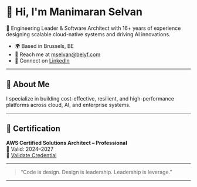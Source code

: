 # 👋 Hi, I'm Manimaran Selvan

🚀 Engineering Leader & Software Architect with 16+ years of experience designing scalable cloud-native systems and driving AI innovations.

- 🌍 Based in Brussels, BE
- 📧 Reach me at [mselvan@belyf.com](mailto:mselvan@belyf.com)
- 🔗 Connect on [LinkedIn](https://linkedin.com/in/maniselvan)

---

## 🧠 About Me

I specialize in building cost-effective, resilient, and high-performance platforms across cloud, AI, and enterprise systems.

---

## 🏅 Certification

**AWS Certified Solutions Architect – Professional**  
📅 Valid: 2024–2027  
🔗 [Validate Credential](https://cp.certmetrics.com/amazon/en/public/verify/credential/e478210227fd46fdaccc48b5e403dba0)

---

> “Code is design. Design is leadership. Leadership is leverage.”

---
